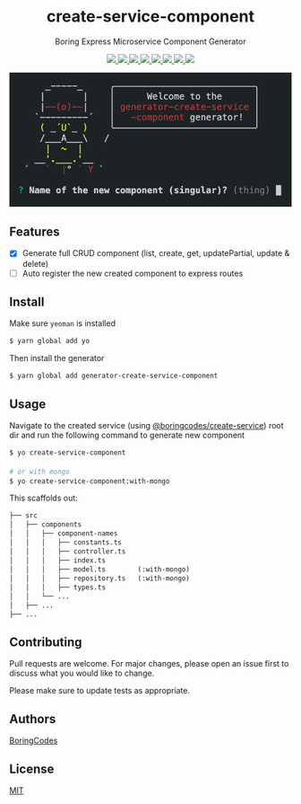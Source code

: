 <div align="center">
  <h1>create-service-component</h1>
  <p>Boring Express Microservice Component Generator</p>

  <p>
    <a href="https://github.com/boringcodes/create-service-component/commits" aria-label="Commitizen Friendly">
      <img src="https://img.shields.io/badge/commitizen-friendly-brightgreen.svg?style=flat-square">
    </a>
    <a href="https://github.com/boringcodes/create-service-component" aria-label="Prettier Code Style">
      <img src="https://img.shields.io/badge/code_style-prettier-brightgreen?style=flat-square">
    </a>
    <a href="https://github.com/boringcodes/create-service-component/actions" aria-label="Lint Status">
      <img src="https://img.shields.io/github/workflow/status/boringcodes/create-service-component/lint-source?style=flat-square&label=lint">
    </a>
    <a href="https://david-dm.org/boringcodes/create-service-component" aria-label="Dependencies Status">
      <img src="https://img.shields.io/david/boringcodes/create-service-component?style=flat-square">
    </a>
    <a href="https://www.npmjs.com/package/generator-create-service-component" aria-label="NPM Version">
      <img src="https://img.shields.io/npm/v/generator-create-service-component?color=brightgreen&style=flat-square">
    </a>
    <a href="https://www.npmjs.com/package/generator-create-service-component" aria-label="NPM Downloads">
      <img src="https://img.shields.io/npm/dm/generator-create-service-component?style=flat-square">
    </a>
    <a href="https://github.com/boringcodes/create-service-component/blob/master/LICENSE" aria-label="MIT License">
      <img src="https://img.shields.io/github/license/boringcodes/create-service-component?color=brightgreen&style=flat-square">
    </a>
    <a href="https://github.com/boringcodes" aria-label="BoringCodes Verified">
      <img src="https://img.shields.io/badge/boringcodes-verified-brightgreen?style=flat-square">
    </a>
  </p>

  <img src="banner.png">
</div>

## Features

- [x] Generate full CRUD component (list, create, get, updatePartial, update & delete)
- [ ] Auto register the new created component to express routes

## Install

Make sure `yeoman` is installed

```sh
$ yarn global add yo
```

Then install the generator

```sh
$ yarn global add generator-create-service-component
```

## Usage

Navigate to the created service (using [@boringcodes/create-service](https://github.com/boringcodes/create-service)) root dir and run the following command to generate new component

```sh
$ yo create-service-component

# or with mongo
$ yo create-service-component:with-mongo
```

This scaffolds out:

```
├── src
│   ├── components
│   │   ├── component-names
│   │   │   ├── constants.ts
│   │   │   ├── controller.ts
│   │   │   ├── index.ts
│   │   │   ├── model.ts        (:with-mongo)
│   │   │   ├── repository.ts   (:with-mongo)
│   │   │   ├── types.ts
│   │   └── ...
│   ├── ...
├── ...
```

## Contributing

Pull requests are welcome. For major changes, please open an issue first to discuss what you would like to change.

Please make sure to update tests as appropriate.

## Authors

[BoringCodes](https://github.com/boringcodes)

## License

[MIT](https://github.com/boringcodes/create-service-component/blob/master/LICENSE)
